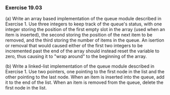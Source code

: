 ### Exercise 19.03

(a) Write an array based implementation of the queue module described in
Exercise 1. Use three integers to keep track of the queue's status, with one
integer storing the position of the first empty slot in the array (used when an
item is inserted), the second storing the position of the next item to be
removed, and the third storing the number of items in the queue. An isertion or
removal that would caused either of the first two integers to be incremented
past the end of the array should instead reset the variable to zero, thus
causing it to "wrap around" to the beginning of the array.

(b) Write a linked-list implementation of the queue module described in
Exercise 1. Use two pointers, one pointing to the first node in the list and the
other pointing to the last node. When an item is inserted into the queue, add it
to the end of the list. When an item is removed from the queue, delete the first
node in the list.

